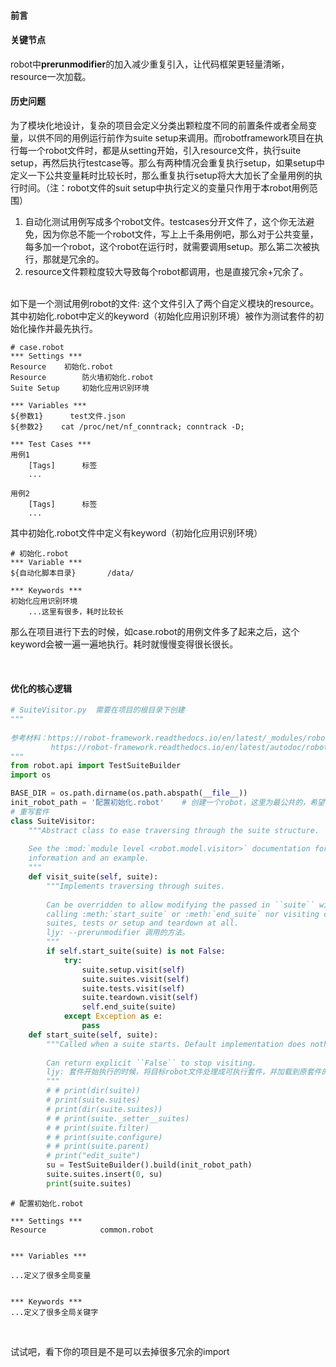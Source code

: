 #### 前言



#### 关键节点

robot中**prerunmodifier**的加入减少重复引入，让代码框架更轻量清晰，resource一次加载。





#### 历史问题

为了模块化地设计，复杂的项目会定义分类出颗粒度不同的前置条件或者全局变量，以供不同的用例运行前作为suite setup来调用。而robotframework项目在执行每一个robot文件时，都是从setting开始，引入resource文件，执行suite setup，再然后执行testcase等。那么有两种情况会重复执行setup，如果setup中定义一下公共变量耗时比较长时，那么重复执行setup将大大加长了全量用例的执行时间。（注：robot文件的suit setup中执行定义的变量只作用于本robot用例范围）

1. 自动化测试用例写成多个robot文件。testcases分开文件了，这个你无法避免，因为你总不能一个robot文件，写上上千条用例吧，那么对于公共变量，每多加一个robot，这个robot在运行时，就需要调用setup。那么第二次被执行，那就是冗余的。
2. resource文件颗粒度较大导致每个robot都调用，也是直接冗余+冗余了。

<br>如下是一个测试用例robot的文件: 这个文件引入了两个自定义模块的resource。其中初始化.robot中定义的keyword（初始化应用识别环境）被作为测试套件的初始化操作并最先执行。

```robot
# case.robot
*** Settings ***
Resource    初始化.robot
Resource        防火墙初始化.robot
Suite Setup     初始化应用识别环境

*** Variables ***
${参数1}      test文件.json
${参数2}    cat /proc/net/nf_conntrack; conntrack -D; 

*** Test Cases ***
用例1
    [Tags]      标签
 	...
 
用例2
    [Tags]      标签
    ...
```

其中初始化.robot文件中定义有keyword（初始化应用识别环境）

 ```robot
 # 初始化.robot
 *** Variable ***
 ${自动化脚本目录}       /data/
 
 *** Keywords ***
 初始化应用识别环境
     ...这里有很多，耗时比较长
 ```

那么在项目进行下去的时候，如case.robot的用例文件多了起来之后，这个keyword会被一遍一遍地执行。耗时就慢慢变得很长很长。

<br>

#### 优化的核心逻辑

```python
# SuiteVisitor.py  需要在项目的根目录下创建
"""
                    
参考材料：https://robot-framework.readthedocs.io/en/latest/_modules/robot/model/visitor.html  #  prerunmodifier 标准文件
         https://robot-framework.readthedocs.io/en/latest/autodoc/robot.running.html      # TestSuiteBuilder 基于现有测试用例文件和目录创建可执行测试套件
"""
from robot.api import TestSuiteBuilder
import os

BASE_DIR = os.path.dirname(os.path.abspath(__file__))
init_robot_path = '配置初始化.robot'    # 创建一个robot，这里为最公共的，希望在项目运行中只被初始化一次就够了的逻辑。
# 重写套件
class SuiteVisitor:
    """Abstract class to ease traversing through the suite structure.
                    
    See the :mod:`module level <robot.model.visitor>` documentation for more
    information and an example.
    """
    def visit_suite(self, suite):
        """Implements traversing through suites.
                    
        Can be overridden to allow modifying the passed in ``suite`` without
        calling :meth:`start_suite` or :meth:`end_suite` nor visiting child
        suites, tests or setup and teardown at all.
        ljy: --prerunmodifier 调用的方法。
        """
        if self.start_suite(suite) is not False:
            try:
                suite.setup.visit(self)
                suite.suites.visit(self)
                suite.tests.visit(self)
                suite.teardown.visit(self)
                self.end_suite(suite)
            except Exception as e:
                pass
    def start_suite(self, suite):
        """Called when a suite starts. Default implementation does nothing.
                    
        Can return explicit ``False`` to stop visiting.
        ljy: 套件开始执行的时候，将目标robot文件处理成可执行套件，并加载到原套件的最前端。
        """
        # # print(dir(suite))
        # print(suite.suites)
        # print(dir(suite.suites))
        # # print(suite._setter__suites)
        # # print(suite.filter)
        # # print(suite.configure)
        # # print(suite.parent)
        # print("edit_suite")
        su = TestSuiteBuilder().build(init_robot_path)
        suite.suites.insert(0, su)
        print(suite.suites)
```

```robot
# 配置初始化.robot

*** Settings ***
Resource            common.robot


*** Variables ***

...定义了很多全局变量


*** Keywords ***
...定义了很多全局关键字

```

<br>

试试吧，看下你的项目是不是可以去掉很多冗余的import

